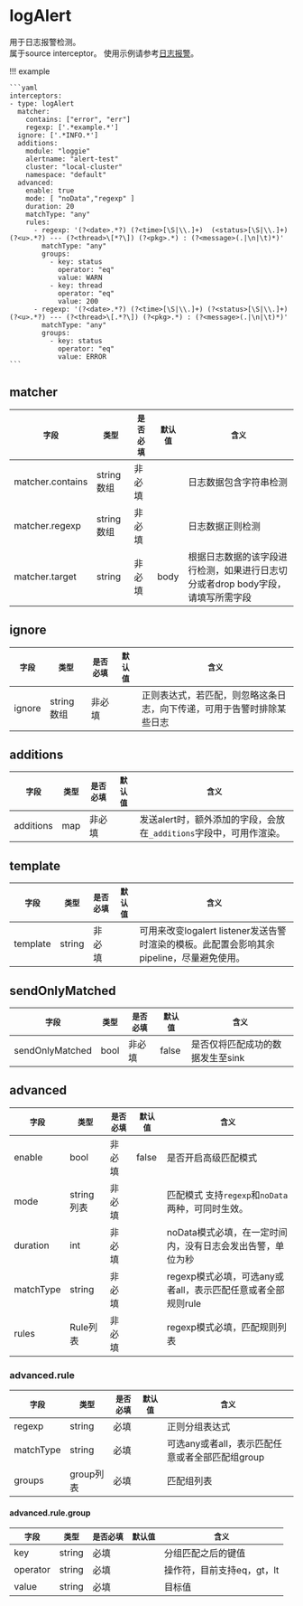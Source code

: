 # logAlert

用于日志报警检测。  
属于source interceptor。
使用示例请参考[日志报警](../../../user-guide/monitor/service-log-alarm.md)。

!!! example

    ```yaml
    interceptors:
    - type: logAlert
      matcher:
        contains: ["error", "err"]
        regexp: ['.*example.*']
      ignore: ['.*INFO.*']
      additions:
        module: "loggie"
        alertname: "alert-test"
        cluster: "local-cluster"
        namespace: "default"
      advanced:
        enable: true
        mode: [ "noData","regexp" ]
        duration: 20
        matchType: "any"
        rules:
          - regexp: '(?<date>.*?) (?<time>[\S|\\.]+)  (<status>[\S|\\.]+) (?<u>.*?) --- (?<thread>\[*?\]) (?<pkg>.*) : (?<message>(.|\n|\t)*)'
            matchType: "any"
            groups:
              - key: status
                operator: "eq"
                value: WARN
              - key: thread
                operator: "eq"
                value: 200
          - regexp: '(?<date>.*?) (?<time>[\S|\\.]+) (?<status>[\S|\\.]+) (?<u>.*?) --- (?<thread>\[.*?\]) (?<pkg>.*) : (?<message>(.|\n|\t)*)'
            matchType: "any"
            groups:
              - key: status
                operator: "eq"
                value: ERROR
    ```

## matcher

|    `字段`   |    `类型`    |  `是否必填`  |  `默认值`  |  `含义`  |
| ---------- | ----------- | ----------- | --------- | -------- |
| matcher.contains | string数组  |    非必填    |    | 日志数据包含字符串检测 |
| matcher.regexp | string数组  |    非必填    |    | 日志数据正则检测 |
| matcher.target | string  |    非必填    |  body  | 根据日志数据的该字段进行检测，如果进行日志切分或者drop body字段，请填写所需字段 |


## ignore

|    `字段`   |    `类型`    |  `是否必填`  |  `默认值`  |  `含义`  |
| ---------- | ----------- | ----------- | --------- | -------- |
| ignore | string数组  |    非必填    |    | 正则表达式，若匹配，则忽略这条日志，向下传递，可用于告警时排除某些日志 |

## additions

|    `字段`   |    `类型`    |  `是否必填`  |  `默认值`  |  `含义`  |
| ---------- | ----------- | ----------- | --------- | -------- |
| additions | map |    非必填    |    | 发送alert时，额外添加的字段，会放在`_additions`字段中，可用作渲染。 |

## template

|    `字段`   |    `类型`    |  `是否必填`  |  `默认值`  |  `含义`  |
| ---------- | ----------- | ----------- | --------- | -------- |
| template | string |    非必填    |    | 可用来改变logalert listener发送告警时渲染的模板。此配置会影响其余pipeline，尽量避免使用。 |

## sendOnlyMatched

|    `字段`   | `类型` |  `是否必填`  | `默认值` | `含义`               |
| ---------- |------| ----------- |-------|--------------------|
| sendOnlyMatched | bool |    非必填    | false | 是否仅将匹配成功的数据发生至sink |


## advanced

|    `字段`   |    `类型`    |  `是否必填`  |  `默认值`  |  `含义`  |
| ---------- | ----------- | ----------- | --------- | -------- |
| enable | bool |    非必填    |  false  | 是否开启高级匹配模式 |
| mode | string列表 |    非必填    |    | 匹配模式 支持`regexp`和`noData`两种，可同时生效。 |
| duration | int |    非必填    |    | noData模式必填，在一定时间内，没有日志会发出告警，单位为秒 |
| matchType | string |    非必填    |    | regexp模式必填，可选any或者all，表示匹配任意或者全部规则rule |
| rules | Rule列表 |    非必填    |    | regexp模式必填，匹配规则列表|

### advanced.rule

|    `字段`   |    `类型`    |  `是否必填`  |  `默认值`  |  `含义`  |
| ---------- | ----------- | ----------- | --------- | -------- |
| regexp | string |    必填    |    | 正则分组表达式 |
| matchType | string |    必填    |    | 可选any或者all，表示匹配任意或者全部匹配组group |
| groups | group列表 |    必填    |    | 匹配组列表|

#### advanced.rule.group

|    `字段`   |    `类型`    |  `是否必填`  |  `默认值`  |  `含义`  |
| ---------- | ----------- | ----------- | --------- | -------- |
| key | string |    必填    |    | 分组匹配之后的键值 |
| operator | string |    必填    |    | 操作符，目前支持eq，gt，lt |
| value | string |    必填    |    | 目标值 |

